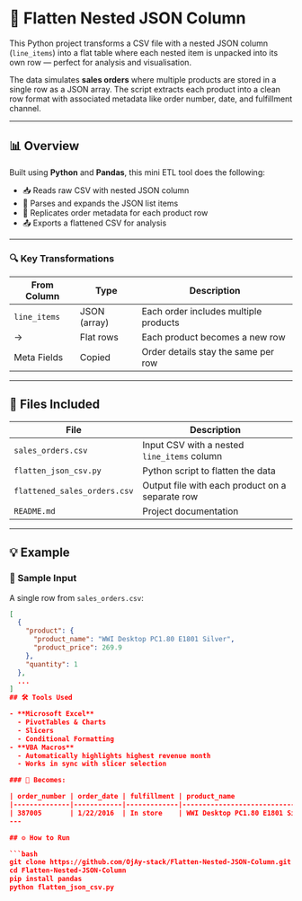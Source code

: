 # 🧾 Flatten Nested JSON Column

This Python project transforms a CSV file with a nested JSON column (`line_items`) into a flat table where each nested item is unpacked into its own row — perfect for analysis and visualisation.

The data simulates **sales orders** where multiple products are stored in a single row as a JSON array. The script extracts each product into a clean row format with associated metadata like order number, date, and fulfillment channel.

---

## 📊 Overview

Built using **Python** and **Pandas**, this mini ETL tool does the following:

- 📥 Reads raw CSV with nested JSON column
- 🧹 Parses and expands the JSON list items
- 🔄 Replicates order metadata for each product row
- 📤 Exports a flattened CSV for analysis

---

### 🔍 Key Transformations

| From Column | Type          | Description                            |
|-------------|---------------|----------------------------------------|
| `line_items`| JSON (array)  | Each order includes multiple products  |
| →           | Flat rows     | Each product becomes a new row         |
| Meta Fields | Copied        | Order details stay the same per row    |

---

## 📂 Files Included

| File | Description |
|------|-------------|
| `sales_orders.csv` | Input CSV with a nested `line_items` column |
| `flatten_json_csv.py` | Python script to flatten the data |
| `flattened_sales_orders.csv` | Output file with each product on a separate row |
| `README.md` | Project documentation |

---

## 💡 Example

### 🎯 Sample Input

A single row from `sales_orders.csv`:

```json
[
  {
    "product": {
      "product_name": "WWI Desktop PC1.80 E1801 Silver",
      "product_price": 269.9
    },
    "quantity": 1
  },
  ...
]
## 🛠️ Tools Used

- **Microsoft Excel**
  - PivotTables & Charts
  - Slicers
  - Conditional Formatting
- **VBA Macros**
  - Automatically highlights highest revenue month
  - Works in sync with slicer selection

### 🔄 Becomes:

| order_number | order_date | fulfillment | product_name                    | product_price | quantity |
|--------------|------------|-------------|----------------------------------|---------------|----------|
| 387005       | 1/22/2016  | In store    | WWI Desktop PC1.80 E1801 Silver | 269.9         | 1        |
---

## ⚙️ How to Run

```bash
git clone https://github.com/OjAy-stack/Flatten-Nested-JSON-Column.git
cd Flatten-Nested-JSON-Column
pip install pandas
python flatten_json_csv.py
